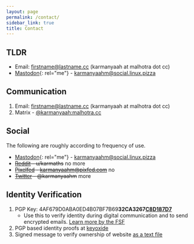 ```yaml
---
layout: page
permalink: /contact/
sidebar_link: true
title: Contact
---
```


## TLDR

* Email: firstname@lastname.cc (karmanyaah at malhotra dot cc)
* [Mastodon](https://social.linux.pizza/@karmanyaahm){: rel="me"} - karmanyaahm@social.linux.pizza


## Communication

1. Email: firstname@lastname.cc (karmanyaah at malhotra dot cc)
1. Matrix - [@karmanyaah:malhotra.cc](https://matrix.to/#/@karmanyaah:malhotra.cc)

## Social

The following are roughly according to frequency of use.

* [Mastodon](https://social.linux.pizza/@karmanyaahm){: rel="me"} - karmanyaahm@social.linux.pizza
* ~~[Reddit](https://www.reddit.com/user/karmaths) - u/karmaths~~ no more
* ~~[Pixelfed](https://pixfed.com/karmanyaahm) - karmanyaahm@pixfed.com~~ no
* ~~[Twitter](https://twitter.com/karmanyaahm) - @karmanyaahm~~ more

## Identity Verification

1. PGP Key: 4AF679D0ABA0ED4B07BF7B69**32CA3267<u>C8D187D7</u>**
   * Use this to verify identity during digital communication and to send encrypted emails. [Learn more by the FSF](https://emailselfdefense.fsf.org/en/ "email self defense by the free software foundation")
2. PGP based identity proofs at [keyoxide](https://keyoxide.org/4af679d0aba0ed4b07bf7b6932ca3267c8d187d7)
3. Signed message to verify ownership of website [as a text file](/gpg-verify-site.txt "link to pgp signed site ownership verification")
